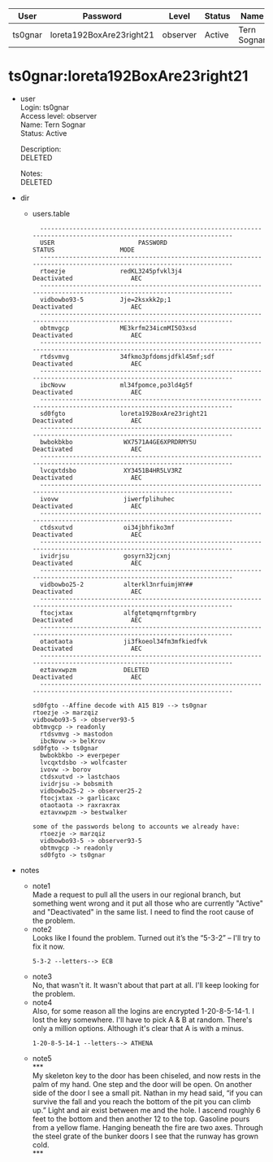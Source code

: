 | User         | Password                          | Level    | Status     | Name          |  
|--------------|-----------------------------------|----------|------------|---------------|    
| ts0gnar      | loreta192BoxAre23right21          | observer | Active     | Tern Sognar   | 

# ts0gnar:loreta192BoxAre23right21 

* user<br>
  Login: ts0gnar<br>
  Access level: observer<br>
  Name: Tern Sognar<br>
  Status: Active<br>

  Description:<br>
  DELETED<br>

  Notes:<br>
  DELETED<br>

* dir
  * users.table<br>
    ```
      --------------------------------------------------------------------------------------------------------------------
      USER                       PASSWORD                                     STATUS                  MODE
      --------------------------------------------------------------------------------------------------------------------
      rtoezje               redKL3245pfvkl3j4                              Deactivated                AEC
      --------------------------------------------------------------------------------------------------------------------
      vidbowbo93-5          Jje=2ksxkk2p;1                                 Deactivated                AEC
      --------------------------------------------------------------------------------------------------------------------
      obtmvgcp              ME3krfm234icmMI5O3xsd                          Deactivated                AEC
      --------------------------------------------------------------------------------------------------------------------
      rtdsvmvg              34fkmo3pfdomsjdfkl45mf;sdf                     Deactivated                AEC
      --------------------------------------------------------------------------------------------------------------------
      ibcNovw               ml34fpomce,po3ld4g5f                           Deactivated                AEC
      --------------------------------------------------------------------------------------------------------------------
      sd0fgto               loreta192BoxAre23right21                       Deactivated                AEC
      --------------------------------------------------------------------------------------------------------------------
      bwbokbkbo              WX7571A4GE6XPRDRMY5U                          Deactivated                AEC
      --------------------------------------------------------------------------------------------------------------------
      lvcqxtdsbo             XY3451B4HR5LV3RZ                              Deactivated                AEC
      --------------------------------------------------------------------------------------------------------------------
      ivovw                  jiwerfplihuhec                                Deactivated                AEC
      --------------------------------------------------------------------------------------------------------------------
      ctdsxutvd              oi34jbhfiko3mf                                Deactivated                AEC
      --------------------------------------------------------------------------------------------------------------------
      ividrjsu               gosyrn32jcxnj                                 Deactivated                AEC
      --------------------------------------------------------------------------------------------------------------------
      vidbowbo25-2           alterkl3nrfuimjHY##                           Deactivated                AEC
      --------------------------------------------------------------------------------------------------------------------
      ftocjxtax              alfgtetqmqrnftgrmbry                          Deactivated                AEC
      --------------------------------------------------------------------------------------------------------------------
      otaotaota              ji3fkoeol34fm3mfkiedfvk                       Deactivated                AEC
      --------------------------------------------------------------------------------------------------------------------
      eztavxwpzm             DELETED                                       Deactivated                AEC
      --------------------------------------------------------------------------------------------------------------------
    ```

        sd0fgto --Affine decode with A15 B19 --> ts0gnar
        rtoezje -> marzqiz
        vidbowbo93-5 -> observer93-5
        obtmvgcp -> readonly
          rtdsvmvg -> mastodon
          ibcNovw -> belKrov
        sd0fgto -> ts0gnar
          bwbokbkbo -> everpeper
          lvcqxtdsbo -> wolfcaster
          ivovw -> borov
          ctdsxutvd -> lastchaos
          ividrjsu -> bobsmith
          vidbowbo25-2 -> observer25-2
          ftocjxtax -> garlicaxc
          otaotaota -> raxraxrax
          eztavxwpzm -> bestwalker
          
        

    ```
    some of the passwords belong to accounts we already have:
      rtoezje -> marzqiz
      vidbowbo93-5 -> observer93-5
      obtmvgcp -> readonly
      sd0fgto -> ts0gnar
    
    ```

* notes
  * note1 <br>
    Made a request to pull all the users in our regional branch, but something went wrong and it put all those who are currently "Active" and "Deactivated" in the same list. I need to find the root cause of the problem.
  * note2 <br>
    Looks like I found the problem. Turned out it’s the “5-3-2” – I'll try to fix it now.<br>
    ```
    5-3-2 --letters--> ECB
    ```
  * note3 <br>
    No, that wasn't it. It wasn't about that part at all. I'll keep looking for the problem.
  * note4 <br>
    Also, for some reason all the logins are encrypted 1-20-8-5-14-1. I lost the key somewhere. I'll have to pick A & B at random. There's only a million options. Although it's clear that A is with a minus.<br>
    ```
    1-20-8-5-14-1 --letters--> ATHENA
    ```
  * note5 <br>
    \*\*\*<br>
    My skeleton key to the door has been chiseled, and now rests in the palm of my hand. One step and the door will be open. On another side of the door I see a small pit. Nathan in my head said, “if you can survive the fall and you reach the bottom of the pit you can climb up.” Light and air exist between me and the hole. I ascend roughly 6 feet to the bottom and then another 12 to the top. Gasoline pours from a yellow flame. Hanging beneath the fire are two axes. Through the steel grate of the bunker doors I see that the runway has grown cold.<br>
    \*\*\*<br>
